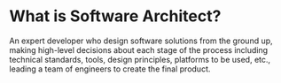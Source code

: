 # What is Software Architect?

An expert developer who design software solutions from the ground up, making high-level decisions about each stage of the process including technical standards, tools, design principles, platforms to be used, etc., leading a team of engineers to create the final product.
